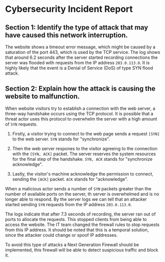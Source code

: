 # Cybersecurity Incident Report

## Section 1: Identify the type of attack that may have caused this network interruption.

The website shows a timeout error message, which might be caused by a saturation of the port 443, which is used by the TCP service. The log shows that around 6.2 seconds after the server started recording connections the server was flooded with requests from the IP address `203.0.113.0`. It is highly likely that the event is a Denial of Service (DoS) of type SYN flood attack.

## Section 2: Explain how the attack is causing the website to malfunction.

When website visitors try to establish a connection with the web server, a three-way handshake occurs using the TCP protocol. It is possible that a threat actor uses this protocol to overwhelm the server with a high amount of `SYN` requests.

1. Firstly, a visitor trying to connect to the web page sends a request `[SYN]` to the web server. `SYN` stands for "synchronize".

2. Then the web server respones to the visitor agreeing to the connection with the `[SYN, ACK]` packet. The server reserves the system resources for the final step of the handshake. `SYN, ACK` stands for "synchronize acknowledge".

3. Lastly, the visitor's machine acknowledge the permission to connect, sending the `[ACK]` packet. `ACK` stands for "acknowledge".

When a malicious actor sends a number of `SYN` packets greater than the number of available ports on the server, th server is overwhelmed and is no longer able to respond. By the server logs we can tell that an attacker started sending `SYN` requests from the IP address `203.0.113.0`.

The logs indicate that after 7.3 seconds of recording, the server ran out of ports to allocate the requests. This stopped clients from being able to access the website. The IT team changed the firewall rules to stop requests from this IP address. It should be noted that this is a temporal solution, since the attacker could change or spoof IP addresses.

To avoid this type of attacks a Next Generation Firewall should be implemented, this firewall will be able to detect suspicious traffic and block it.
